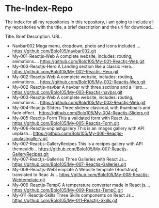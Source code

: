 # The-Index-Repo
The index for all my repositories
In this repository, i am going to include all my repositories with the title, a brief description and the url for download...

Title.                                Brief Description.                                                                                     URL.
- Navbar002                           Mega menu, dropdown, photo and icons included....                                                      https://github.com/Bolo105/navbar002.git
- My-001-Reactjs-Web                  A complete website, includes: routing, animations....                                                  https://github.com/Bolo105/My-001-Reactjs-Web.git
- My-003-Reactjs-Hero                 A Landing section like a classic Hero...                                                               https://github.com/Bolo105/My-002-Reactjs-Hero.git
- My-002-Reactjs-Web                  A complete website, includes: routing, animations....                                                  https://github.com/Bolo105/My-002-Reactjs-Web.git
- My-002-Reactjs-navbar               A navbar with three sections and a Hero....                                                            https://github.com/Bolo105/My-003-Reactjs-navbar.git
- My-003-Reactjs-Web                  A complete website, includes: routing, animations....                                                  https://github.com/Bolo105/My-003-Reactjs-Web.git
- My-004-Reactjs-Sliders              Three sliders: clasiccal, with thumbnails and fade effect...                                           https://github.com/Bolo105/My-004-Reactjs-Sliders.git
- My-005-Reactjs-Form                 This a validated form with React Js...                                                                 https://github.com/Bolo105/My-005-Reactjs-Form.git
- My-006-Reactjs-unplashgallery       This is an images gallery with API unplash...                                                          https://github.com/Bolo105/My-006-Reactjs-unplashgallery.git
- My-007-Reactjs-GalleryRecipes       This is a recipes gallery with API themealdb...                                                        https://github.com/Bolo105/My-007-Reactjs-GalleryRecipes.git
- My-007-Reactjs-Galleries            Three Galleries with React Js...                                                                       https://github.com/Bolo105/My-007-Reactjs-Galleries.git
- My-008-Reactjs-WebTemplate          A Website template (Bootstrap), translated to Reac Js...                                               https://github.com/Bolo105/My-008-Reactjs-Webtemplate.git
- My-009-Reactjs-TempC                A temperature converter made in React js....                                                           https://github.com/Bolo105/My-009-Reactjs-TempC.git
- My-011-Reactjs-Skills               Three Skills components on React Js...                                                                 https://github.com/Bolo105/My-011-Reactjs-Skills.git

